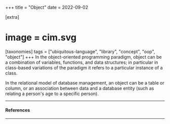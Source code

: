 +++
title = "Object"
date = 2022-09-02

[extra]
#  image = cim.svg
[taxonomies]
   tags = ["ubiquitous-language", "library", "concept", "oop", "object"]
+++
In the object-oriented programming paradigm, object can be a combination of variables, functions, and data structures; in particular in class-based variations of the paradigm it refers to a particular instance of a class.

In the relational model of database management, an object can be a table or column, or an association between data and a database entity (such as relating a person's age to a specific person).

---

#### References

---

